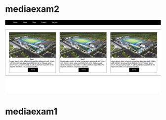 # mediaexam2

<a href="https://wonderful-gecko-1a83e3.netlify.app/"><img src="Screenshot 2025-01-01 143853.png" alt=""></a>

# mediaexam1

<a href="https://comfy-buttercream-86cb96.netlify.app/"><img src="Screenshot 2025-01-01 142642.png" alt=""></a>
